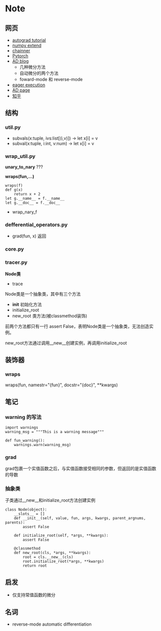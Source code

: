 # Note
## 网页
* [autograd tutorial](https://github.com/HIPS/autograd/blob/master/docs/tutorial.md)
* [numpy extend](https://docs.scipy.org/doc/numpy-1.15.1/user/c-info.how-to-extend.html)
* [chainner](https://github.com/chainer/chainer)
* [Pytorch](https://openreview.net/pdf?id=BJJsrmfCZ
)
* [AD blog](https://blog.csdn.net/daniel_ustc/article/details/77133329)
    * 几种微分方法
    * 自动微分的两个方法
    * foward-mode 和 reverse-mode
* [eager execution](https://www.jianshu.com/p/9a212532e319)
* [AD page](http://www.autodiff.org/)
* [知乎](https://www.zhihu.com/question/48356514/answer/123290631)
## 结构
### util.py
* subvals(x:tuple, ivs:list[(i,v)]) -> let x[i] = v 
* subval(x:tuple, i:int, v:num) -> let x[i] = v
### wrap_util.py
**unary_to_nary** ???

**wraps(fun,...)**
```angular2html
wraps(f)
def g(x)
    return x + 2
let g.__name__ = f.__name__
let g.__doc__ = f.__doc__
```
* wrap_nary_f
### defferential_operators.py
* grad(fun, x) 返回

### core.py

### tracer.py
**Node类**
* trace

Node类是一个抽象类，其中有三个方法
* __init__ 初始化方法
* initialize_root
* new_root 类方法(被classmethod装饰)

前两个方法都只有一行 assert False，表明Node类是一个抽象类，无法创造实例。

new_root方法通过调用__new__创建实例，再调用initialize_root


## 装饰器
### wraps
wraps(fun, namestr="{fun}", docstr="{doc}", **kwargs)



## 笔记
### warning 的写法
```angular2html
import warnings
warning_msg = """This is a warning message"""

def fun_warning():
    warnings.warn(warning_msg)

```

### grad
grad包裹一个实值函数之后，与实值函数接受相同的参数，但返回的是实值函数的导数

### 抽象类
子类通过__new__和initialize_root方法创建实例
```angular2html
class Node(object):
    __slots__ = []
    def __init__(self, value, fun, args, kwargs, parent_argnums, parents):
        assert False

    def initialize_root(self, *args, **kwargs):
        assert False

    @classmethod
    def new_root(cls, *args, **kwargs):
        root = cls.__new__(cls)
        root.initialize_root(*args, **kwargs)
        return root
```

## 启发
* 仅支持常值函数的微分

## 名词
* reverse-mode automatic differentiation